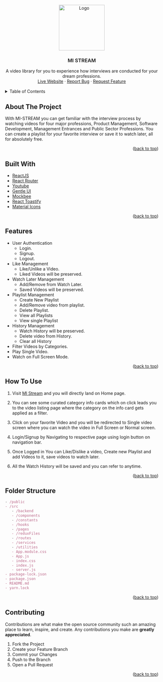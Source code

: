 <div id="top"></div>

<!-- PROJECT LOGO -->

<br />
<div align="center">
  <a href="https://github.com/dev-enforced/MI-STREAM">
    <img src="https://mi-stream.vercel.app/favicon.png" alt="Logo" width="150" height="150">
  </a>
  <br/>
  <h3 style="font-weight: 600" align="center">MI STREAM</h3>

  <p align="center">
    A video library for you to experience how interviews are conducted for your dream professions.
    <br />
    <a href="https://mi-stream.vercel.app">Live Website</a>
    ·
    <a href="https://github.com/dev-enforced/MI-STREAM/issues/new">Report Bug</a>
    ·
    <a href="https://github.com/dev-enforced/MI-STREAM/issues/new">Request Feature</a>
  </p>
</div>

<!-- TABLE OF CONTENTS -->

<details style="margin: 1rem 0">
  <summary>Table of Contents</summary>
  <ol>
    <li>
      <a href="#about-the-project">About The Project</a>
    </li>
      <li><a href="#built-with">Built With</a></li>
    <li>
      <a href="#features">Features</a>
    </li>
    <li><a href="#how-to-use">How To Use</a></li>
    <li><a href="#folder-structure">Folder Structure</a></li>
    <li><a href="#contributing">Contributing</a></li>
    <li><a href="#contact">Contact</a></li>
  </ol>
</details>

<!-- ABOUT THE PROJECT -->

## About The Project

<!-- ![product-screenshot](/src/assets/velstream.gif) -->

With MI-STREAM you can get familiar with the interview process by watching videos for four major professions, Product Management, Software Development, Management Entrances and Public Sector Professions. You can create a playlist for your favorite interview or save it to watch later, all for absolutely free.

<p align="right">(<a href="#top">back to top</a>)</p>

<!-- Built With -->

## Built With

- [ReactJS](https://reactjs.org/)
- [React Router](https://reactrouter.com/)
- [Youtube](https://youtube.com/)
- [Gentle UI](https://gentle-ui.netlify.app/)
- [Mockbee](https://www.mockbe.netlify.app/)
- [React Toastify](https://fkhadra.github.io/react-toastify/)
- [Material Icons](https://fonts.google.com/icons?icon.set=Material+Icons)

<p align="right">(<a href="#top">back to top</a>)</p>

<!-- Features -->

## Features

- User Authentication
  - Login.
  - Signup.
  - Logout.
- Like Management
  - Like/Unlike a Video.
  - Liked Videos will be preserved.
- Watch Later Management
  - Add/Remove from Watch Later.
  - Saved Videos will be preserved.
- Playlist Management
  - Create New Playlist
  - Add/Remove video from playlist.
  - Delete Playlist.
  - View all Playlists
  - View single Playlist
- History Management
  - Watch History will be preserved.
  - Delete video from History.
  - Clear all History
- Filter Videos by Categories.
- Play Single Video.
- Watch on Full Screen Mode.

<p align="right">(<a href="#top">back to top</a>)</p>

<!-- How To Use -->

## How To Use

1.  Visit [MI Stream](https://mi-stream.vercel.app/) and you will directly land on Home page.

2.  You can see some curated category info cards which on click leads you to the video listing page where the category on the info card gets applied as a filter.

3.  Click on your favorite Video and you will be redirected to Single video screen where you can watch the video in Full Screen or Normal screen.

4.  Login/Signup by Navigating to respective page using login button on navigation bar.

5.  Once Logged in You can Like/Dislike a video, Create new Playlist and add Videos to it, save videos to watch later.

6.  All the Watch History will be saved and you can refer to anytime.

<p align="right">(<a href="#top">back to top</a>)</p>

<!-- Folder Structure -->

## Folder Structure

```jsx
- /public
- /src
   - /backend
   - /components
   - /constants
   - /hooks
   - /pages
   - /reduxFiles
   - /routes
   - /services
   - /utilities
   - App.module.css
   - App.js
   - index.css
   - index.js
   - server.js
- package-lock.json
- package.json
- README.md
- yarn.lock
```

<p align="right">(<a href="#top">back to top</a>)</p>

<!-- CONTRIBUTING -->

## Contributing

Contributions are what make the open source community such an amazing place to learn, inspire, and create. Any contributions you make are **greatly appreciated**.

1. Fork the Project
2. Create your Feature Branch
3. Commit your Changes
4. Push to the Branch
5. Open a Pull Request

<p align="right">(<a href="#top">back to top</a>)</p>
